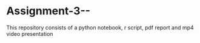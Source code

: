 # Assignment-3--
This repository consists of a python notebook, r script, pdf report and mp4 video presentation
